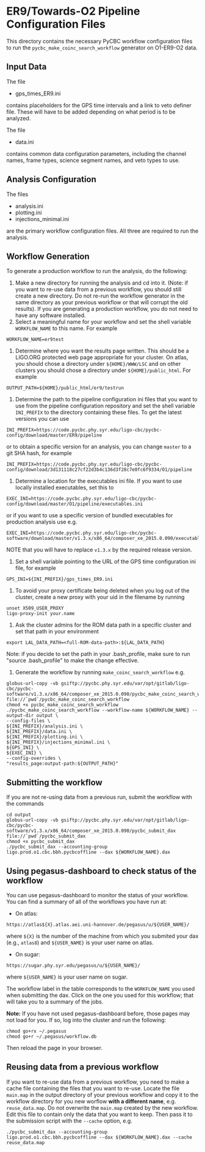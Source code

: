 # ER9/Towards-O2 Pipeline Configuration Files #

This directory contains the necessary PyCBC workflow configuration files to
run the ``pycbc_make_coinc_search_workflow`` generator on O1-ER9-O2 data.

## Input Data ##

The file

 * gps_times_ER9.ini

contains placeholders for the GPS time intervals and a link to veto definer file.
These will have to be added depending on what period is to be analyzed.

The file

 * data.ini

contains common data configuration parameters, including the channel names,
frame types, science segment names, and veto types to use.

## Analysis Configuration ##

The files

 * analysis.ini
 * plotting.ini
 * injections_minimal.ini

are the primary workflow configuration files. All three are required to run
the analysis.

## Workflow Generation ##

To generate a production workflow to run the analysis, do the following:

 1. Make a new directory for running the analysis and cd into it. (Note: if you want to re-use data from a previous workflow, you should still create a new directory. Do not re-run the workflow generator in the same directory as your previous workflow or that will corrupt the old results). If you are generating a production workflow, you do not need to have any software installed. 
 1. Select a meaningful name for your workflow and set the shell variable ```WORKFLOW_NAME``` to this name. For example
```
WORKFLOW_NAME=er9test
```
 1. Determine where you want the results page written. This should be a
 LIGO.ORG protected web page appropriate for your cluster. On atlas, you
 should chose a directory under ```${HOME}/WWW/LSC``` and on other clusters
 you should chose a directory under ```${HOME}/public_html```. For example
```
OUTPUT_PATH=${HOME}/public_html/er9/testrun
```
 1. Determine the path to the pipeline configuration ini files that you want to use from the pipeline configuration repository and set the shell variable ```INI_PREFIX``` to the directory containing these files. To get the latest versions you can use
```
INI_PREFIX=https://code.pycbc.phy.syr.edu/ligo-cbc/pycbc-config/download/master/ER9/pipeline
```
or to obtain a specific version for an analysis, you can change ```master``` to a git SHA hash, for example
```
INI_PREFIX=https://code.pycbc.phy.syr.edu/ligo-cbc/pycbc-config/download/3d131118c27cf22d3b4c136d3f28c7e0fc6f9334/O1/pipeline
```
 1. Determine a location for the executables ini file. If you want to use locally installed executables, set this to 
```
EXEC_INI=https://code.pycbc.phy.syr.edu/ligo-cbc/pycbc-config/download/master/O1/pipeline/executables.ini
```
or if you want to use a specific version of bundled executables for production analysis use e.g.
```
EXEC_INI=https://code.pycbc.phy.syr.edu/ligo-cbc/pycbc-software/download/master/v1.3.x/x86_64/composer_xe_2015.0.090/executables.ini
```
NOTE that you will have to replace ```v1.3.x``` by the required release version. 
 1. Set a shell variable pointing to the URL of the GPS time configuration ini file, for example
```
GPS_INI=${INI_PREFIX}/gps_times_ER9.ini
```
 1. To avoid your proxy certificate being deleted when you log out of the cluster, create a new proxy with your uid in the filename by running
```
unset X509_USER_PROXY
ligo-proxy-init your.name
```
 1. Ask the cluster admins for the ROM data path in a specific cluster and set that path in your environment
```
export LAL_DATA_PATH=<full-ROM-data-path>:${LAL_DATA_PATH}
```
Note: if you decide to set the path in your .bash_profile, make sure to run "source .bash_profile" to make the change effective.
 1. Generate the workflow by running ```make_coinc_search_workflow``` e.g.
```
globus-url-copy -vb gsiftp://pycbc.phy.syr.edu/var/opt/gitlab/ligo-cbc/pycbc-software/v1.3.x/x86_64/composer_xe_2015.0.090/pycbc_make_coinc_search_workflow file://`pwd`/pycbc_make_coinc_search_workflow 
chmod +x pycbc_make_coinc_search_workflow
./pycbc_make_coinc_search_workflow --workflow-name ${WORKFLOW_NAME} --output-dir output \
--config-files \
${INI_PREFIX}/analysis.ini \
${INI_PREFIX}/data.ini \
${INI_PREFIX}/plotting.ini \
${INI_PREFIX}/injections_minimal.ini \
${GPS_INI} \
${EXEC_INI} \
--config-overrides \
"results_page:output-path:${OUTPUT_PATH}"
```

## Submitting the workflow ##

If you are not re-using data from a previous run, submit the workflow with the commands
```
cd output 
globus-url-copy -vb gsiftp://pycbc.phy.syr.edu/var/opt/gitlab/ligo-cbc/pycbc-software/v1.3.x/x86_64/composer_xe_2015.0.090/pycbc_submit_dax file://`pwd`/pycbc_submit_dax 
chmod +x pycbc_submit_dax
./pycbc_submit_dax --accounting-group ligo.prod.o1.cbc.bbh.pycbcoffline --dax ${WORKFLOW_NAME}.dax 
```

## Using pegasus-dashboard to check status of the workflow ##

You can use pegasus-dashboard to monitor the status of your workflow. You can find a summary of all of the workflows you have run at:

 * On atlas:
```
https://atlas${X}.atlas.aei.uni-hannover.de/pegasus/u/${USER_NAME}/
```
where ```${X}``` is the number of the machine from which you submited your dax (e.g., ```atlas8```) and ```${USER_NAME}``` is your user name on atlas.

 * On sugar:
```
https://sugar.phy.syr.edu/pegasus/u/${USER_NAME}/
```
where ```${USER_NAME}``` is your user name on sugar.

The workflow label in the table corresponds to the ```WORKFLOW_NAME``` you used when submitting the dax. Click on the one you used for this workflow;
that will take you to a summary of the jobs.

**Note:** If you have not used pegasus-dashboard before, those pages may not load for you. If so, log into the cluster and run the following:

```
chmod go+rx ~/.pegasus
chmod go+r ~/.pegasus/workflow.db
```

Then reload the page in your browser.

## Reusing data from a previous workflow ##

If you want to re-use data from a previous workflow, you need to make a cache file containing the files that you want to re-use. Locate the file ```main.map``` in the output directory of your previous workflow and copy it to the workflow directory for you new worflow **with a different name**, e.g. ```reuse_data.map```. Do not overwrite the ```main.map``` created by the new workflow.  Edit this file to contain only the data that you want to keep. Then pass it to the submission script with the ```--cache``` option, e.g.
```
./pycbc_submit_dax --accounting-group ligo.prod.o1.cbc.bbh.pycbcoffline --dax ${WORKFLOW_NAME}.dax --cache reuse_data.map
```
